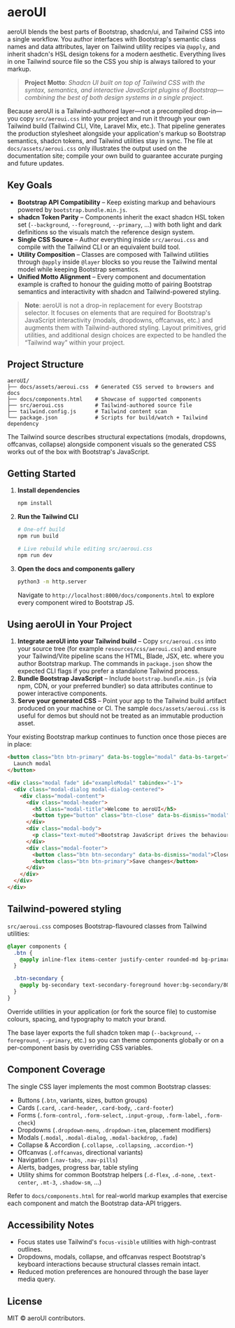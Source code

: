 # aeroUI

aeroUI blends the best parts of Bootstrap, shadcn/ui, and Tailwind CSS into a single workflow. You author interfaces with Bootstrap's semantic class names and data attributes, layer on Tailwind utility recipes via `@apply`, and inherit shadcn's HSL design tokens for a modern aesthetic. Everything lives in one Tailwind source file so the CSS you ship is always tailored to your markup.

> **Project Motto**: _Shadcn UI built on top of Tailwind CSS with the syntax, semantics, and interactive JavaScript plugins of Bootstrap—combining the best of both design systems in a single project._

Because aeroUI is a Tailwind-authored layer—not a precompiled drop-in—you copy `src/aeroui.css` into your project and run it through your own Tailwind build (Tailwind CLI, Vite, Laravel Mix, etc.). That pipeline generates the production stylesheet alongside your application's markup so Bootstrap semantics, shadcn tokens, and Tailwind utilities stay in sync. The file at `docs/assets/aeroui.css` only illustrates the output used on the documentation site; compile your own build to guarantee accurate purging and future updates.

## Key Goals

- **Bootstrap API Compatibility** – Keep existing markup and behaviours powered by `bootstrap.bundle.min.js`.
- **shadcn Token Parity** – Components inherit the exact shadcn HSL token set (`--background`, `--foreground`, `--primary`, ...) with both light and dark definitions so the visuals match the reference design system.
- **Single CSS Source** – Author everything inside `src/aeroui.css` and compile with the Tailwind CLI or an equivalent build tool.
- **Utility Composition** – Classes are composed with Tailwind utilities through `@apply` inside `@layer` blocks so you reuse the Tailwind mental model while keeping Bootstrap semantics.
- **Unified Motto Alignment** – Every component and documentation example is crafted to honour the guiding motto of pairing Bootstrap semantics and interactivity with shadcn and Tailwind-powered styling.

> **Note**: aeroUI is not a drop-in replacement for every Bootstrap selector. It focuses on elements that are required for Bootstrap's JavaScript interactivity (modals, dropdowns, offcanvas, etc.) and augments them with Tailwind-authored styling. Layout primitives, grid utilities, and additional design choices are expected to be handled the “Tailwind way” within your project.

## Project Structure

```
aeroUI/
├── docs/assets/aeroui.css  # Generated CSS served to browsers and docs
├── docs/components.html    # Showcase of supported components
├── src/aeroui.css          # Tailwind-authored source file
├── tailwind.config.js      # Tailwind content scan
└── package.json            # Scripts for build/watch + Tailwind dependency
```

The Tailwind source describes structural expectations (modals, dropdowns, offcanvas, collapse) alongside component visuals so the generated CSS works out of the box with Bootstrap's JavaScript.

## Getting Started

1. **Install dependencies**
   ```bash
   npm install
   ```

2. **Run the Tailwind CLI**
   ```bash
   # One-off build
   npm run build

   # Live rebuild while editing src/aeroui.css
   npm run dev
   ```

3. **Open the docs and components gallery**
   ```bash
   python3 -m http.server
   ```
   Navigate to `http://localhost:8000/docs/components.html` to explore every component wired to Bootstrap JS.

## Using aeroUI in Your Project

1. **Integrate aeroUI into your Tailwind build** – Copy `src/aeroui.css` into your source tree (for example `resources/css/aeroui.css`) and ensure your Tailwind/Vite pipeline scans the HTML, Blade, JSX, etc. where you author Bootstrap markup. The commands in `package.json` show the expected CLI flags if you prefer a standalone Tailwind process.
2. **Bundle Bootstrap JavaScript** – Include `bootstrap.bundle.min.js` (via npm, CDN, or your preferred bundler) so data attributes continue to power interactive components.
3. **Serve your generated CSS** – Point your app to the Tailwind build artifact produced on your machine or CI. The sample `docs/assets/aeroui.css` is useful for demos but should not be treated as an immutable production asset.

Your existing Bootstrap markup continues to function once those pieces are in place:

```html
<button class="btn btn-primary" data-bs-toggle="modal" data-bs-target="#exampleModal">
  Launch modal
</button>

<div class="modal fade" id="exampleModal" tabindex="-1">
  <div class="modal-dialog modal-dialog-centered">
    <div class="modal-content">
      <div class="modal-header">
        <h5 class="modal-title">Welcome to aeroUI</h5>
        <button type="button" class="btn-close" data-bs-dismiss="modal" aria-label="Close"></button>
      </div>
      <div class="modal-body">
        <p class="text-muted">Bootstrap JavaScript drives the behaviour while Tailwind utilities provide the visuals.</p>
      </div>
      <div class="modal-footer">
        <button class="btn btn-secondary" data-bs-dismiss="modal">Close</button>
        <button class="btn btn-primary">Save changes</button>
      </div>
    </div>
  </div>
</div>
```

## Tailwind-powered styling

`src/aeroui.css` composes Bootstrap-flavoured classes from Tailwind utilities:

```css
@layer components {
  .btn {
    @apply inline-flex items-center justify-center rounded-md bg-primary px-4 py-2 text-sm font-medium text-primary-foreground transition-colors focus-visible:outline-none focus-visible:ring-2 focus-visible:ring-ring focus-visible:ring-offset-2;
  }

  .btn-secondary {
    @apply bg-secondary text-secondary-foreground hover:bg-secondary/80;
  }
}
```

Override utilities in your application (or fork the source file) to customise colours, spacing, and typography to match your brand.

The base layer exports the full shadcn token map (`--background`, `--foreground`, `--primary`, etc.) so you can theme components globally or on a per-component basis by overriding CSS variables.

## Component Coverage

The single CSS layer implements the most common Bootstrap classes:

- Buttons (`.btn`, variants, sizes, button groups)
- Cards (`.card`, `.card-header`, `.card-body`, `.card-footer`)
- Forms (`.form-control`, `.form-select`, `.input-group`, `.form-label`, `.form-check`)
- Dropdowns (`.dropdown-menu`, `.dropdown-item`, placement modifiers)
- Modals (`.modal`, `.modal-dialog`, `.modal-backdrop`, `.fade`)
- Collapse & Accordion (`.collapse`, `.collapsing`, `.accordion-*`)
- Offcanvas (`.offcanvas`, directional variants)
- Navigation (`.nav-tabs`, `.nav-pills`)
- Alerts, badges, progress bar, table styling
- Utility shims for common Bootstrap helpers (`.d-flex`, `.d-none`, `.text-center`, `.mt-3`, `.shadow-sm`, ...)

Refer to `docs/components.html` for real-world markup examples that exercise each component and match the Bootstrap data-API triggers.

## Accessibility Notes

- Focus states use Tailwind's `focus-visible` utilities with high-contrast outlines.
- Dropdowns, modals, collapse, and offcanvas respect Bootstrap's keyboard interactions because structural classes remain intact.
- Reduced motion preferences are honoured through the base layer media query.

## License

MIT © aeroUI contributors.
